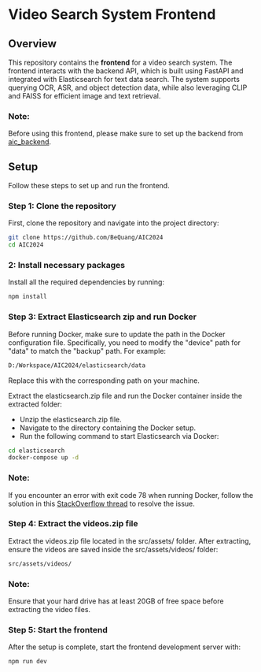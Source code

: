 # Video Search System Frontend

## Overview

This repository contains the **frontend** for a video search system. The frontend interacts with the backend API, which is built using FastAPI and integrated with Elasticsearch for text data search. The system supports querying OCR, ASR, and object detection data, while also leveraging CLIP and FAISS for efficient image and text retrieval.

### Note:

Before using this frontend, please make sure to set up the backend from [aic_backend](https://github.com/xlinh2301/aic_backend).

## Setup

Follow these steps to set up and run the frontend.

### Step 1: Clone the repository

First, clone the repository and navigate into the project directory:

```bash
git clone https://github.com/BeQuang/AIC2024
cd AIC2024
```

### 2: Install necessary packages

Install all the required dependencies by running:

```bash
npm install
```

### Step 3: Extract Elasticsearch zip and run Docker

Before running Docker, make sure to update the path in the Docker configuration file. Specifically, you need to modify the "device" path for "data" to match the "backup" path. For example:

```bash
D:/Workspace/AIC2024/elasticsearch/data
```

Replace this with the corresponding path on your machine.

Extract the elasticsearch.zip file and run the Docker container inside the extracted folder:

- Unzip the elasticsearch.zip file.
- Navigate to the directory containing the Docker setup.
- Run the following command to start Elasticsearch via Docker:

```bash
cd elasticsearch
docker-compose up -d
```

### Note:

If you encounter an error with exit code 78 when running Docker, follow the solution in this [StackOverflow thread](https://stackoverflow.com/questions/56937171/efk-elasticsearch-1-exited-with-code-78-when-install-elasticsearch) to resolve the issue.

### Step 4: Extract the videos.zip file

Extract the videos.zip file located in the src/assets/ folder. After extracting, ensure the videos are saved inside the src/assets/videos/ folder:

```bash
src/assets/videos/
```

### Note:

Ensure that your hard drive has at least 20GB of free space before extracting the video files.

### Step 5: Start the frontend

After the setup is complete, start the frontend development server with:

```bash
npm run dev
```
